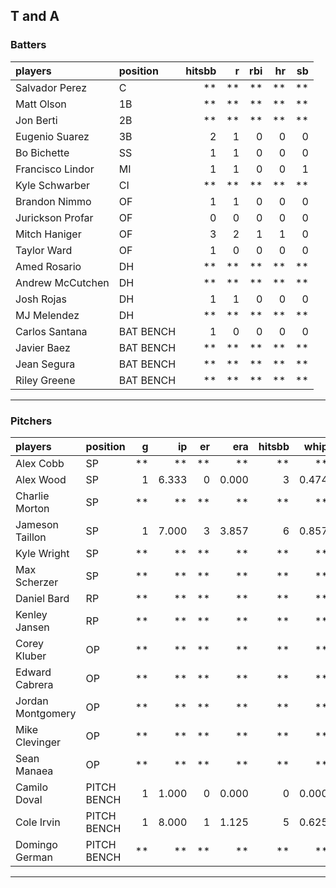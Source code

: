 ## T and A

### Batters

 
|players          |position  | hitsbb|  r| rbi| hr| sb| 
|:----------------|:---------|------:|--:|---:|--:|--:| 
|Salvador Perez   |C         |     **| **|  **| **| **| 
|Matt Olson       |1B        |     **| **|  **| **| **| 
|Jon Berti        |2B        |     **| **|  **| **| **| 
|Eugenio Suarez   |3B        |      2|  1|   0|  0|  0| 
|Bo Bichette      |SS        |      1|  1|   0|  0|  0| 
|Francisco Lindor |MI        |      1|  1|   0|  0|  1| 
|Kyle Schwarber   |CI        |     **| **|  **| **| **| 
|Brandon Nimmo    |OF        |      1|  1|   0|  0|  0| 
|Jurickson Profar |OF        |      0|  0|   0|  0|  0| 
|Mitch Haniger    |OF        |      3|  2|   1|  1|  0| 
|Taylor Ward      |OF        |      1|  0|   0|  0|  0| 
|Amed Rosario     |DH        |     **| **|  **| **| **| 
|Andrew McCutchen |DH        |     **| **|  **| **| **| 
|Josh Rojas       |DH        |      1|  1|   0|  0|  0| 
|MJ Melendez      |DH        |     **| **|  **| **| **| 
|Carlos Santana   |BAT BENCH |      1|  0|   0|  0|  0| 
|Javier Baez      |BAT BENCH |     **| **|  **| **| **| 
|Jean Segura      |BAT BENCH |     **| **|  **| **| **| 
|Riley Greene     |BAT BENCH |     **| **|  **| **| **| 

* * *

### Pitchers

 
|players           |position    |  g|    ip| er|   era| hitsbb|  whip| so|  w| sv| 
|:-----------------|:-----------|--:|-----:|--:|-----:|------:|-----:|--:|--:|--:| 
|Alex Cobb         |SP          | **|    **| **|    **|     **|    **| **| **| **| 
|Alex Wood         |SP          |  1| 6.333|  0| 0.000|      3| 0.474|  5|  1|  0| 
|Charlie Morton    |SP          | **|    **| **|    **|     **|    **| **| **| **| 
|Jameson Taillon   |SP          |  1| 7.000|  3| 3.857|      6| 0.857|  6|  1|  0| 
|Kyle Wright       |SP          | **|    **| **|    **|     **|    **| **| **| **| 
|Max Scherzer      |SP          | **|    **| **|    **|     **|    **| **| **| **| 
|Daniel Bard       |RP          | **|    **| **|    **|     **|    **| **| **| **| 
|Kenley Jansen     |RP          | **|    **| **|    **|     **|    **| **| **| **| 
|Corey Kluber      |OP          | **|    **| **|    **|     **|    **| **| **| **| 
|Edward Cabrera    |OP          | **|    **| **|    **|     **|    **| **| **| **| 
|Jordan Montgomery |OP          | **|    **| **|    **|     **|    **| **| **| **| 
|Mike Clevinger    |OP          | **|    **| **|    **|     **|    **| **| **| **| 
|Sean Manaea       |OP          | **|    **| **|    **|     **|    **| **| **| **| 
|Camilo Doval      |PITCH BENCH |  1| 1.000|  0| 0.000|      0| 0.000|  1|  0|  1| 
|Cole Irvin        |PITCH BENCH |  1| 8.000|  1| 1.125|      5| 0.625|  6|  0|  0| 
|Domingo German    |PITCH BENCH | **|    **| **|    **|     **|    **| **| **| **| 


* * *


